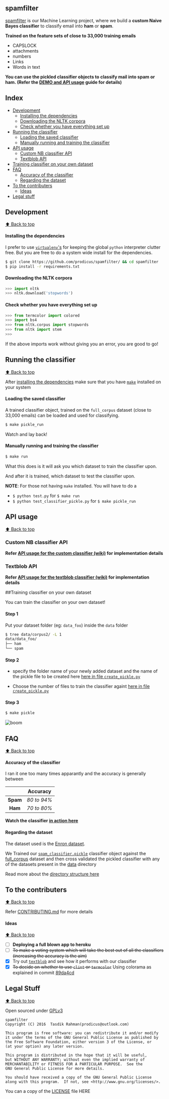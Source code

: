 ## spamfilter

[spamfilter](https://github.com/prodicus/spamfilter) is our Machine Learning project, where we build a __custom Naive Bayes
classifier__ to classify email into __ham__ or __spam__.

**Trained on the feature sets of close to 33,000 training emails**

- CAPSLOCK
- attachments
- numbers
- Links
- Words in text

**You can use the pickled classifier objects to classify mail into __spam__ or __ham__. (Refer the [DEMO and API usage](#api-usage) guide for details)**

## Index

- [Development](#development)
  - [Installing the dependencies](#installing-the-dependencies)
  - [Downloading the NLTK corpora](#downloading-the-nltk-corpora)
  - [Check whether you have everything set up](#check-whether-you-have-everything-set-up)
- [Running the classifier](#running-the-classifier)
  - [Loading the saved classifier](#loading-the-saved-classifier)
  - [Manually running and training the classifier](#manually-running-and-training-the-classifier)
- [API usage](#api-usage)
  - [Custom NB classifier API](#custom-nb-classifier-api)
  - [Textblob API](#textblob-api)
- [Training classifier on your own dataset](#training-classifier-on-your-own-dataset)
- [FAQ](#faq)
  - [Accuracy of the classifier](#accuracy-of-the-classifier)
  - [Regarding the dataset](#regarding-the-dataset)
- [To the contributers](#to-the-contributers)
  - [Ideas](#ideas)
- [Legal stuff](#legal-stuff)

## Development
[:arrow_up: Back to top](#spamfilter)

#### Installing the dependencies

I prefer to use [`virtualenv`'s](http://docs.python-guide.org/en/latest/dev/virtualenvs/) for keeping the global `python` interpreter clutter free. But you are free to do a system wide install for the dependencies.


```sh
$ git clone https://github.com/prodicus/spamfilter/ && cd spamfilter
$ pip install -r requirements.txt
```

#### Downloading the NLTK corpora

```python
>>> import nltk
>>> nltk.download('stopwords')
```

#### Check whether you have everything set up

```python
>>> from termcolor import colored
>>> import bs4
>>> from nltk.corpus import stopwords
>>> from nltk import stem
>>>
```

If the above imports work without giving you an error, you are good to go!

## Running the classifier
[:arrow_up: Back to top](#spamfilter)

After [installing the dependencies](https://github.com/prodicus/spamfilter#installing-the-dependencies) make sure that you have [`make`](https://www.gnu.org/software/make/) installed on your system

#### Loading the saved classifier

A trained classifier object, trained on the `full_corpus` dataset (close to 33,000 emails) can be loaded and used for classifying.

```sh
$ make pickle_run
```

Watch and lay back!

#### Manually running and training the classifier

```sh
$ make run
```

What this does is it will ask you which dataset to train the classifier upon.

And after it is trained, which dataset to test the classifier upon.

**NOTE**: For those not having `make` installed. You will have to do a 

- `$ python test.py` for `$ make run`
- `$ python test_classifier_pickle.py` for `$ make pickle_run`

## API usage
[:arrow_up: Back to top](#spamfilter)

### Custom NB classifier API

**Refer [API usage for the custom classifier (wiki)](https://github.com/prodicus/spamfilter/wiki/API-usage-for-the-custom-classifier) for implementation details**

### Textblob API

**Refer [API usage for the textblob classifier (wiki)](https://github.com/prodicus/spamfilter/wiki/API-usage-for-the-textblob-classifier) for implementation details**

##Training classifier on your own dataset

You can train the classifier on your own dataset! 

#### Step 1

Put your dataset folder (eg: `data_foo`) inside the `data` folder

```bash
$ tree data/corpus2/ -L 1
data/data_foo/
├── ham
└── spam

```

#### Step 2

- specify the folder name of your newly added dataset and the name of the pickle file to be created here [here in file `create_pickle.py`](https://github.com/prodicus/spamfilter/blob/f9dc8e9dabc7b9916c964fcdeb4329fabfaf3822/create_pickle.py#L33-L37)

- Choose the number of files to train the classifier againt [here in file `create_pickle.py`](https://github.com/prodicus/spamfilter/blob/f9dc8e9dabc7b9916c964fcdeb4329fabfaf3822/create_pickle.py#L54)

#### Step 3

```bash
$ make pickle
```

![boom](http://media.tumblr.com/tumblr_ltuzjvbQ6L1qzgpx9.gif)

## FAQ
[:arrow_up: Back to top](#spamfilter)

#### Accuracy of the classifier

I ran it one too many times apparantly and the accuracy is generally between 

|          | Accuracy  |
|:--------:|:---:|
| **Spam** | _80 to 94%_|
| **Ham**  | _70 to 80%_ |

**Watch the classifier [in action here](http://pastebin.com/cwSQxaEX)**

#### Regarding the dataset

The dataset used is the [Enron dataset](http://www.cs.cmu.edu/~enron/). 

We Trained our [`spam_classifier.pickle`](https://github.com/prodicus/spamfilter/blob/master/saved_classifiers/spam_classifier.pickle) classifier object against the [full_corpus](https://github.com/prodicus/spamfilter/tree/master/data/full_corpus) dataset and then cross validated the pickled classifier with any of the datasets present in the [data](https://github.com/prodicus/spamfilter/tree/master/data/) directory

Read more about the [directory structure here](https://github.com/prodicus/spamfilter/blob/pickling/data/README.md)

## To the contributers
[:arrow_up: Back to top](#spamfilter)

Refer [CONTRIBUTING.md](https://github.com/prodicus/spamfilter/tree/master/CONTRIBUTING.md) for more details

#### Ideas
[:arrow_up: Back to top](#spamfilter)

- [ ] **Deploying a full blown app to heroku**
- [ ] ~~To make a voting system which will take the best out of all the classifiers (increasing the accuracy is the aim)~~
- [x] Try out [`textblob`](https://textblob.readthedocs.org/en/dev/) and see how it performs with our classifier
- [x] ~~To decide on whether to use `clint` or `termcolor`~~ Using colorama as
  explained in commit [89da4cd](https://github.com/prodicus/spamfilter/commit/89da4cd534abef3adec7b6b22a4e64e0f2b33393)

## Legal Stuff
[:arrow_up: Back to top](#spamfilter)

Open sourced under [GPLv3](http://www.gnu.org/licenses/gpl-3.0.en.html)

    spamfilter
    Copyright (C) 2016  Tasdik Rahman(prodicus@outlook.com)

    This program is free software: you can redistribute it and/or modify
    it under the terms of the GNU General Public License as published by
    the Free Software Foundation, either version 3 of the License, or
    (at your option) any later version.

    This program is distributed in the hope that it will be useful,
    but WITHOUT ANY WARRANTY; without even the implied warranty of
    MERCHANTABILITY or FITNESS FOR A PARTICULAR PURPOSE.  See the
    GNU General Public License for more details.

    You should have received a copy of the GNU General Public License
    along with this program.  If not, see <http://www.gnu.org/licenses/>.

You can a copy of the [LICENSE](https://github.com/prodicus/spamfilter/tree/master/LICENSE) file HERE